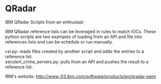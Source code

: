 # QRadar
IBM QRadar Scripts from an enthusiast<br>

IBM QRadar reference lists can be leveraged in rules to match IOCs. These python scripts are two examples of loading from an API and file into references lists and can be schedule or run manually.<br> 

csi.py: reads files created by another script and adds the entries to a reference list.<br>
seculert_crime_servers.py: pulls from an API and pushes the result to a reference list.<br>

IBM's website: http://www-03.ibm.com/software/products/en/qradar-siem
